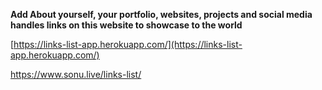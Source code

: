 
**Add About yourself, your portfolio, websites, projects and social media handles links on this website to showcase to the world**


[https://links-list-app.herokuapp.com/](https://links-list-app.herokuapp.com/)




https://www.sonu.live/links-list/
